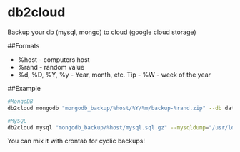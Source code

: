 # db2cloud
Backup your db (mysql, mongo) to cloud (google cloud storage)

##Formats
* %host - computers host
* %rand - random value
* %d, %D, %Y, %y - Year, month, etc. Tip - %W - week of the year

##Example

```bash
#MongoDB
db2cloud mongodb "mongodb_backup/%host/%Y/%m/backup-%rand.zip" --db database_name --gsutil="/usr/bin/gsutil"

#MySQL
db2cloud mysql "mongodb_backup/%host/mysql.sql.gz" --mysqldump="/usr/local/mysql/bin/mysqldump" --user="root" --pass="securePassword" --db="database_name"
```

You can mix it with crontab for cyclic backups!
